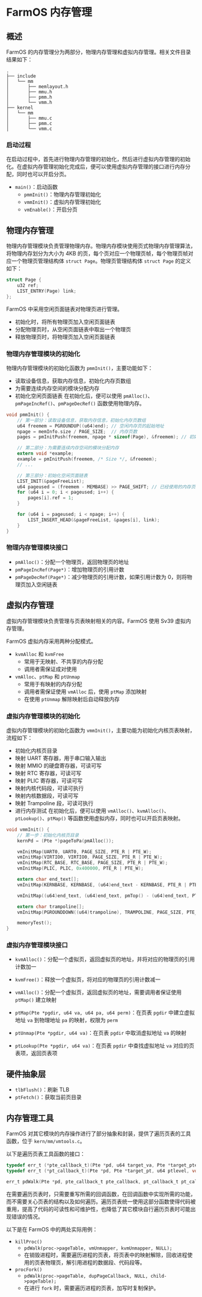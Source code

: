 # FarmOS 内存管理

## 概述

FarmOS 的内存管理分为两部分，物理内存管理和虚拟内存管理。相关文件目录结果如下：
```
.
├── include
│   └── mm
│       ├── memlayout.h
│       ├── mmu.h
│       ├── pmm.h
│       └── vmm.h
├── kernel
│   └── mm
│       ├── mmu.c
│       ├── pmm.c
│       └── vmm.c

```

### 启动过程

在启动过程中，首先进行物理内存管理的初始化，然后进行虚拟内存管理的初始化。在虚拟内存管理初始化完成后，便可以使用虚拟内存管理的接口进行内存分配，同时也可以开启分页。

- `main()`：启动函数
	- `pmmInit()`：物理内存管理初始化
	- `vmmInit()`：虚拟内存管理初始化
	- `vmEnable()`：开启分页



## 物理内存管理

物理内存管理模块负责管理物理内存。物理内存模块使用页式物理内存管理算法，将物理内存划分为大小为 4KB 的页，每个页对应一个物理页帧，每个物理页帧对应一个物理页管理结构体 `struct Page`。物理页管理结构体 `struct Page` 的定义如下：

```c
struct Page {
	u32 ref;
	LIST_ENTRY(Page) link;
};
```

FarmOS 中采用空闲页面链表对物理页进行管理。
- 初始化时，将所有物理页加入空闲页面链表
- 分配物理页时，从空闲页面链表中取出一个物理页
- 释放物理页时，将物理页加入空闲页面链表

### 物理内存管理模块的初始化

物理内存管理模块的初始化函数为 `pmmInit()`，主要功能如下：
- 读取设备信息，获取内存信息，初始化内存页数组
- 为需要连续内存空间的模块分配内存
- 初始化空闲页面链表
在初始化后，便可以使用 `pmAlloc()`、`pmPageIncRef()`、`pmPageDecRef()` 函数使用物理内存。

```c
void pmmInit() {
	// 第一部分：读取设备信息，获取内存信息，初始化内存页数组
	u64 freemem = PGROUNDUP((u64)end); // 空闲内存页的起始地址
	npage = memInfo.size / PAGE_SIZE;  // 内存页数
	pages = pmInitPush(freemem, npage * sizeof(Page), &freemem); // 初始化内存页数组

	// 第二部分：为需要连续内存空间的模块分配内存
	extern void *example;
	example = pmInitPush(freemem, /* Size */, &freemem);
    // ...

	// 第三部分：初始化空闲页面链表
	LIST_INIT(&pageFreeList);
	u64 pageused = (freemem - MEMBASE) >> PAGE_SHIFT; // 已经使用的内存页数
	for (u64 i = 0; i < pageused; i++) {
		pages[i].ref = 1;
	}

	for (u64 i = pageused; i < npage; i++) {
		LIST_INSERT_HEAD(&pageFreeList, &pages[i], link);
	}
}
```

### 物理内存管理模块接口

- `pmAlloc()`：分配一个物理页，返回物理页的地址
- `pmPageIncRef(Page*)`：增加物理页的引用计数
- `pmPageDecRef(Page*)`：减少物理页的引用计数，如果引用计数为 0，则将物理页加入空闲链表

## 虚拟内存管理

虚拟内存管理模块负责管理与页表映射相关的内容。FarmOS 使用 Sv39 虚拟内存管理。

FarmOS 虚拟内存采用两种分配模式。
- `kvmAlloc` 和 `kvmFree`
	- 常用于无映射、不共享的内存分配
	- 调用者需保证成对使用
- `vmAlloc`、`ptMap` 和 `ptUnmap`
	- 常用于有映射的内存分配
	- 调用者需保证使用 `vmAlloc` 后，使用 `ptMap` 添加映射
	- 在使用 `ptUnmap` 解除映射后自动释放内存

### 虚拟内存管理模块的初始化

虚拟内存管理模块的初始化函数为 `vmmInit()`，主要功能为初始化内核页表映射，流程如下：
- 初始化内核页目录
- 映射 UART 寄存器，用于串口输入输出
- 映射 MMIO 的硬盘寄存器，可读可写
- 映射 RTC 寄存器，可读可写
- 映射 PLIC 寄存器，可读可写
- 映射内核代码段，可读可执行
- 映射内核数据段，可读可写
- 映射 Trampoline 段，可读可执行
- 进行内存测试
在初始化后，便可以使用 `vmAlloc()`、`kvmAlloc()`、`ptLookup()`、`ptMap()` 等函数使用虚拟内存，同时也可以开启页表映射。

```c
void vmmInit() {
	// 第一步：初始化内核页目录
	kernPd = (Pte *)pageToPa(pmAlloc());

	vmInitMap(UART0, UART0, PAGE_SIZE, PTE_R | PTE_W);
	vmInitMap(VIRTIO0, VIRTIO0, PAGE_SIZE, PTE_R | PTE_W);
	vmInitMap(RTC_BASE, RTC_BASE, PAGE_SIZE, PTE_R | PTE_W);
	vmInitMap(PLIC, PLIC, 0x400000, PTE_R | PTE_W);

	extern char end_text[];
	vmInitMap(KERNBASE, KERNBASE, (u64)end_text - KERNBASE, PTE_R | PTE_X);

	vmInitMap((u64)end_text, (u64)end_text, pmTop() - (u64)end_text, PTE_R | PTE_W);

	extern char trampoline[];
	vmInitMap(PGROUNDDOWN((u64)trampoline), TRAMPOLINE, PAGE_SIZE, PTE_R | PTE_X);

	memoryTest();
}
```

### 虚拟内存管理模块接口

- `kvmAlloc()`：分配一个虚拟页，返回虚拟页的地址，并将对应的物理页的引用计数加一
- `kvmFree()`：释放一个虚拟页，将对应的物理页的引用计数减一

- `vmAlloc()`：分配一个虚拟页，返回虚拟页的地址，需要调用者保证使用 `ptMap()` 建立映射
- `ptMap(Pte *pgdir, u64 va, u64 pa, u64 perm)`：在页表 `pgdir` 中建立虚拟地址 `va` 到物理地址 `pa` 的映射，权限为 `perm`
- `ptUnmap(Pte *pgdir, u64 va)`：在页表 `pgdir` 中取消虚拟地址 `va` 的映射
- `ptLookup(Pte *pgdir, u64 va)`：在页表 `pgdir` 中查找虚拟地址 `va` 对应的页表项，返回页表项

## 硬件抽象层

- `tlbFlush()`：刷新 TLB
- `ptFetch()`：获取当前页目录






## 内存管理工具

FarmOS 对其它模块的内存操作进行了部分抽象和封装，提供了遍历页表的工具函数，位于 `kern/mm/vmtools.c`。

以下是遍历页表工具函数的接口：

```c
typedef err_t (*pte_callback_t)(Pte *pd, u64 target_va, Pte *target_pte, void *arg);
typedef err_t (*pt_callback_t)(Pte *pd, Pte *target_pt, u64 ptlevel, void *arg);

err_t pdWalk(Pte *pd, pte_callback_t pte_callback, pt_callback_t pt_callback, void *arg);
```

在需要遍历页表时，只需要重写所需的回调函数，在回调函数中实现所需的功能，而不需要关心页表的结构以及如何遍历。遍历页表统一使用这部分函数使得代码被重用，提高了代码的可读性和可维护性，也降低了其它模块自行遍历页表时可能出现错误的情况。

以下是在 FarmOS 中的两处实际用例：

- `killProc()`
	- `pdWalk(proc->pageTable, vmUnmapper, kvmUnmapper, NULL);`
	- 在销毁进程时，需要遍历进程的页表，将页表中的映射解除，回收进程使用的页表物理页，解引用进程的数据段、代码段等。
- `procFork()`
	- `pdWalk(proc->pageTable, dupPageCallback, NULL, child->pageTable);`
	- 在进行 `fork` 时，需要遍历进程的页表，加写时复制保护。

